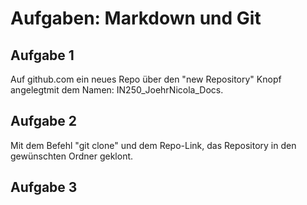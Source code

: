 # Aufgaben: Markdown und Git

## Aufgabe 1
Auf github.com ein neues Repo über den "new Repository" Knopf angelegtmit dem Namen: IN250_JoehrNicola_Docs.

## Aufgabe 2 
Mit dem Befehl "git clone" und dem Repo-Link, das Repository in den gewünschten Ordner geklont.

## Aufgabe 3